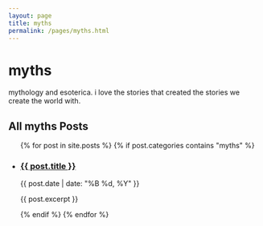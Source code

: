 ```yaml
---
layout: page
title: myths
permalink: /pages/myths.html
---
```


# myths

mythology and esoterica. i love the stories that created the stories we create the world with. 

## All myths Posts

<ul class="post-list">
  {% for post in site.posts %}
    {% if post.categories contains "myths" %}
      <li>
        <h3><a href="{{ post.url }}">{{ post.title }}</a></h3>
        <p class="post-meta">{{ post.date | date: "%B %d, %Y" }}</p>
        <p>{{ post.excerpt }}</p>
      </li>
    {% endif %}
  {% endfor %}
</ul>
